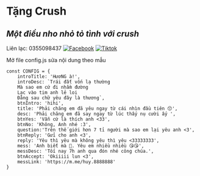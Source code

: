 # Tặng Crush
## _Một điều nho nhỏ tỏ tình với crush_

Liên lạc: 0355098437
[![Facebook](https://i.imgur.com/GRqy96ts.jpg)](https://www.facebook.com/huy.8888888)
[![Tiktok](https://i.imgur.com/Nbfl1E7t.jpg)](https://www.tiktok.com/@huy77777778)

Mở file config.js sửa nội dung theo mẫu
```
const CONFIG = {
    introTitle: 'HươNG à!',
    introDesc: `Trái đất vốn lạ thường
    Mà sao em cứ đi nhầm đường
    Lạc vào tim anh lẻ loi
    Đằng sau chữ yêu đây là thương`,
    btnIntro: 'hihi',
    title: 'Phải chăng em đã yêu ngay từ cái nhìn đầu tiên 😙',
    desc: 'Phải chăng em đã say ngay từ lúc thấy nụ cười ấy ',
    btnYes: 'Vẫn cứ là thích anh <33',
    btnNo: 'Không, Anh nhé :3',
    question:'Trên thế giới hơn 7 tỉ người mà sao em lại yêu anh <3',
    btnReply: 'Gửi cho anh <3',
    reply: 'Yêu thì yêu mà không yêu thì yêu <33333333',
    mess: 'Anh biết mà 🥰. Yêu em nhiều nhiều 😘😘',
    messDesc: 'Tối nay 7h anh qua đón nhé công chúa.',
    btnAccept: 'Okiiiii lun <3',
    messLink: 'https://m.me/huy.8888888'
}
```

